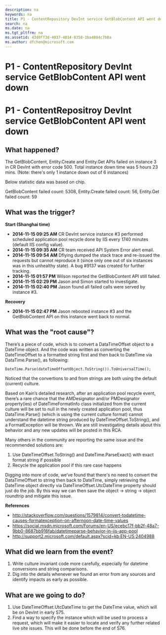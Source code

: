 ```yaml
---
description: na
keywords: na
title: P1 - ContentRepository DevInt service GetBlobContent API went down
search: na
ms.date: na
ms.tgt_pltfrm: na
ms.assetid: 43d0ff3d-4037-4014-8358-1ba4804c7b0a
ms.author: dfchen@microsoft.com
---
```

# P1 - ContentRepository DevInt service GetBlobContent API went down
P1 - ContentRepositroy DevInt service GetBlobContent API went down
==================================================================

What happened?
--------------

The GetBlobContent, Entity.Create and Entity.Get APIs failed on instance 3 in CR DevInt with error code 500. Total instance down time was 5 hours 23 mins. 
(Note: there's only 1 instance down out of 6 instances)

Below statistic data was based on chip.

GetBlobContent failed count: 5308,   Entity.Create failed count: 56,   Entity.Get failed count: 59  

What was the trigger?
---------------------

**Start (Shanghai time)**

  * **2014-11-15 09:25 AM** CR DevInt service instance #3 performed scheduled application pool recycle done by IIS every 1740 minutes (default IIS config value).
  * **2014-11-15 09:35 AM** CR team received API System Error alert email.
  * **2014-11-15 09:54 AM** Dflying dumped the stack trace and re-issued the requests but cannot reproduce it (since only one out of six instances was in this unhealthy state). A bug #9137 was created for further tracking.
  * **2014-11-15 01:57 PM** Wilson reported the GetBlobContent API still failed.
  * **2014-11-15 02:29 PM** Jason and Simon started to investigate.
  * **2014-11-15 02:40 PM** Jason found all failed calls were served by instance #3.

**Recovery**

  * **2014-11-15 02:47 PM** Jason rebooted instance #3 and the GetBlobContent API on this instance went back to normal.

What was the "root cause"?
--------------------------

There’s a piece of code, which is to convert a DataTimeOffset object to a DateTime object. And the code was written as converting the DateTimeOffset to a formatted string first and then back to DateTime via DataTime.Parse(), as following:

    DateTime.Parse(dateTimeOffsetObject.ToString()).ToUniversalTime();

Noticed that the convertions to and from strings are both using the default (current) culture.

Based on Kain’s detailed research, after an application pool recycle event, there’s a rare chance that the AMDesignator and/or PMDesignator property(ies) of DateTimeFormatInfo class initialized from the current culture will be set to null in the newly created application pool, thus  DataTime.Parse() (which is using the current culture format) cannot understand the datetime string produced by DateTimeOffset.ToString(), and a FormatException will be thrown. We are still investigating details about this behavior and any new updates will be posted in this RCA.

Many others in the community are reporting the same issue and the recommended solutions are:

 1. Use DateTimeOffset.ToString() and DateTime.ParseExact() with exact format string if possible
 2. Recycle the application pool if this rare case happens

Digging into more of code, we’ve found that there's no need to convert the DataTimeOffset to string then back to DateTime, simply retrieving the DateTime object directly via DateTimeOffset.UtcDateTime property should just do the job. By this way we can then save the object -> string -> object roundtrip and mitigate this issue.

**References**

  * http://stackoverflow.com/questions/1579814/convert-todatetime-causes-formatexception-on-afternoon-date-time-values
  * https://social.msdn.microsoft.com/Forums/en-US/ecebc17f-bb2f-48a7-9bb0-8687bb916fab/datetimeparse-behavior-in-iis-app-pool
  * http://support2.microsoft.com/default.aspx?scid=kb;EN-US;2404988

What did we learn from the event?
---------------------------------

 1. Write culture invariant code more carefully, especially for datetime conversions and string comparisons.
 2. Dig into the details whenever we found an error from any sources and identify impacts as early as possible.

What are we going to do?
------------------------

 1. Use DateTimeOffset.UtcDateTime to get the DateTime value, which will be on DevInt in early S75.
 2. Find a way to specify the instance which will be used to process a request, which will make it easier to locate and verify any further related live site issues. This will be done before the end of S76.